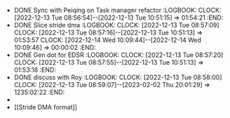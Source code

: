 - DONE Sync with Peiqing on Task manager refactor
  :LOGBOOK:
  CLOCK: [2022-12-13 Tue 08:56:54]--[2022-12-13 Tue 10:51:15] =>  01:54:21
  :END:
- DONE Slice stride dma
  :LOGBOOK:
  CLOCK: [2022-12-13 Tue 08:57:09]
  CLOCK: [2022-12-13 Tue 08:57:16]--[2022-12-13 Tue 10:51:13] =>  01:53:57
  CLOCK: [2022-12-14 Wed 10:09:44]--[2022-12-14 Wed 10:09:46] =>  00:00:02
  :END:
- DONE Gen dot for EDSR
  :LOGBOOK:
  CLOCK: [2022-12-13 Tue 08:57:20]
  CLOCK: [2022-12-13 Tue 08:57:55]--[2022-12-13 Tue 10:51:13] =>  01:53:18
  :END:
- DONE discuss with Roy
  :LOGBOOK:
  CLOCK: [2022-12-13 Tue 08:58:00]
  CLOCK: [2022-12-13 Tue 08:59:07]--[2023-02-02 Thu 20:01:29] =>  1235:02:22
  :END:
-
- [[Stride DMA format]]